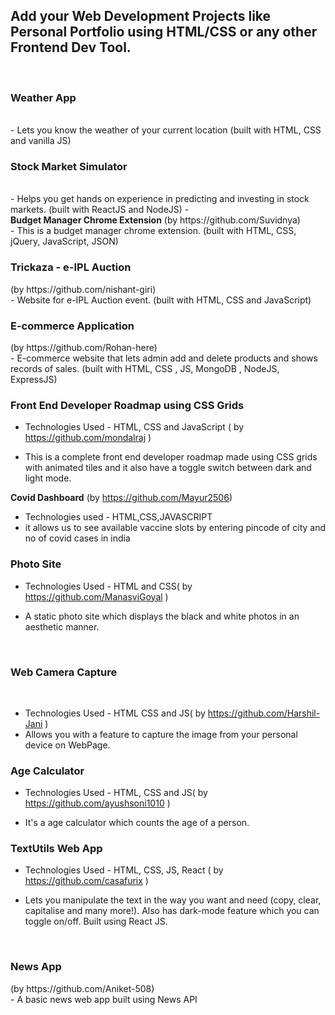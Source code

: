 ## Add your Web Development Projects like Personal Portfolio using HTML/CSS or any other Frontend Dev Tool.

<br>
<b><h3>Weather App</h3></b>
<br>
- Lets you know the weather of your current location (built with HTML, CSS and vanilla JS)

<br>
<b><h3>Stock Market Simulator</h3></b>
<br>
- Helps you get hands on experience in predicting and investing in stock markets. (built with ReactJS and NodeJS)
- <br>
<b>Budget Manager Chrome Extension</b> (by https://github.com/Suvidnya)
<br>
- This is a budget manager chrome extension. (built with HTML, CSS, jQuery, JavaScript, JSON)

<br> 
<b><h3>Trickaza - e-IPL Auction</h3></b> (by https://github.com/nishant-giri)
<br>
- Website for e-IPL Auction event. (built with HTML, CSS and JavaScript)

<br>
<b><h3>E-commerce Application</h3></b> (by https://github.com/Rohan-here)
<br>
- E-commerce website that lets admin add and delete products and shows records of sales. (built with HTML, CSS , JS, MongoDB , NodeJS, ExpressJS)

<br>
<b><h3>Front End Developer Roadmap using CSS Grids</h3></b>

- Technologies Used - HTML, CSS and JavaScript ( by https://github.com/mondalraj )
 
- This is a complete front end developer roadmap made using CSS grids with animated tiles and it also have a toggle switch between dark and light mode.

<b>Covid Dashboard</b>   (by https://github.com/Mayur2506)
- Technologies used - HTML,CSS,JAVASCRIPT  
- it allows us to see available vaccine slots by entering pincode of city and no of covid cases in india

<b><h3>Photo Site</h3></b>

- Technologies Used - HTML and CSS( by https://github.com/ManasviGoyal )
 
- A static photo site which displays the black and white photos in an aesthetic manner.


<br>
<b><h3>Web Camera Capture</h3></b>
<br>

-  Technologies Used - HTML CSS and JS( by https://github.com/Harshil-Jani )
- Allows you with a feature to capture the image from your personal device on WebPage. 

<b><h3>Age Calculator</h3></b>

- Technologies Used - HTML, CSS and JS( by https://github.com/ayushsoni1010 )
 
- It's a age calculator which counts the age of a person.

<b><h3>TextUtils Web App</h3></b>

- Technologies Used - HTML, CSS, JS, React ( by https://github.com/casafurix )
 
- Lets you manipulate the text in the way you want and need (copy, clear, capitalise and many more!). Also has dark-mode feature which you can toggle on/off. Built using React JS.

<br>
<b><h3>News App</h3></b> (by https://github.com/Aniket-508)
<br>
- A basic news web app built using News API

